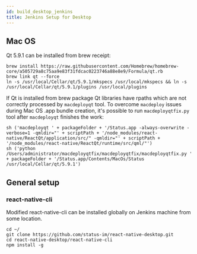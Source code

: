 ```yaml
---
id: build_desktop_jenkins
title: Jenkins Setup for Desktop
---
```


## Mac OS

Qt 5.9.1 can be installed from brew receipt:

```
brew install https://raw.githubusercontent.com/Homebrew/homebrew-core/a505729a8c75aa9e83f31fdcac0223746a88e8e9/Formula/qt.rb
brew link qt --force
ln -s /usr/local/Cellar/qt/5.9.1/mkspecs /usr/local/mkspecs && ln -s /usr/local/Cellar/qt/5.9.1/plugins /usr/local/plugins
```

If Qt is installed from brew package Qt libraries have rpaths which are not correctly processed by `macdeployqt` tool. To overcome `macdeploy` issues during Mac OS .app bundle creation, it's possible to run `macdeployqtfix.py` tool after `macdeployqt` finishes the work:

```
sh ('macdeployqt ' + packageFolder + '/Status.app -always-overwrite -verbose=1 -qmldir="' + scriptPath + '/node_modules/react-native/ReactQt/application/src/" -qmldir="' + scriptPath + '/node_modules/react-native/ReactQt/runtime/src/qml/"')
sh ('python /Users/administrator/macdeployqtfix/macdeployqtfix/macdeployqtfix.py ' + packageFolder + '/Status.app/Contents/MacOs/Status /usr/local/Cellar/qt/5.9.1')

```

## General setup

### react-native-cli

Modified react-native-cli can be installed globally on Jenkins machine from some location.

```
cd ~/
git clone https://github.com/status-im/react-native-desktop.git
cd react-native-desktop/react-native-cli
npm install -g
```
